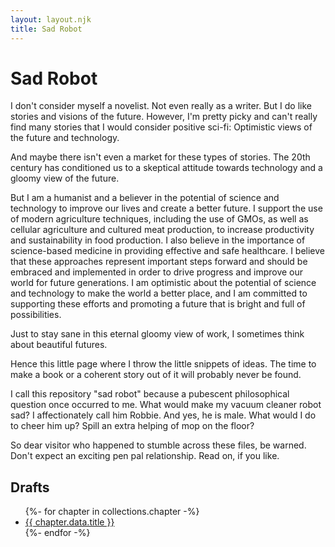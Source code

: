 ```yaml
---
layout: layout.njk
title: Sad Robot
---
```


# Sad Robot

I don't consider myself a novelist. Not even really as a writer. But I do like stories and visions of the future. However, I'm pretty picky and can't really find many stories that I would consider positive sci-fi: Optimistic views of the future and technology. 

And maybe there isn't even a market for these types of stories. The 20th century has conditioned us to a skeptical attitude towards technology and a gloomy view of the future.

But I am a humanist and a believer in the potential of science and technology to improve our lives and create a better future. I support the use of modern agriculture techniques, including the use of GMOs, as well as cellular agriculture and cultured meat production, to increase productivity and sustainability in food production. I also believe in the importance of science-based medicine in providing effective and safe healthcare. I believe that these approaches represent important steps forward and should be embraced and implemented in order to drive progress and improve our world for future generations. I am optimistic about the potential of science and technology to make the world a better place, and I am committed to supporting these efforts and promoting a future that is bright and full of possibilities.

Just to stay sane in this eternal gloomy view of work, I sometimes think about beautiful futures. 

Hence this little page where I throw the little snippets of ideas. The time to make a book or a coherent story out of it will probably never be found. 

I call this repository "sad robot" because a pubescent philosophical question once occurred to me. What would make my vacuum cleaner robot sad? I affectionately call him Robbie. And yes, he is male. What would I do to cheer him up? Spill an extra helping of mop on the floor?

So dear visitor who happened to stumble across these files, be warned. Don't expect an exciting pen pal relationship. Read on, if you like.


## Drafts

<ul>
{%- for chapter in collections.chapter -%}
  <li><a href="{{ chapter.url | url }}">{{ chapter.data.title }}</a></li>
{%- endfor -%}
</ul>